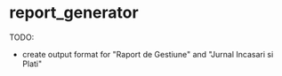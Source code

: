 # report_generator

TODO: 
 - create output format for "Raport de Gestiune" and "Jurnal Incasari si Plati"
